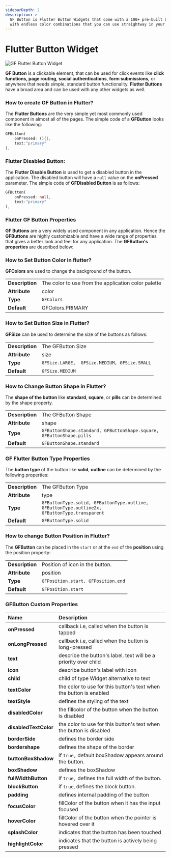 ```yaml
---
sidebarDepth: 2
description: >-
  GF Button is Flutter Button Widgets that come with a 100+ pre-built button
  with endless color combinations that you can use straightway in your project.
---
```


# Flutter Button Widget

![GF Flutter Button Widget ](https://ik.imagekit.io/ionicfirebaseapp/getwidget/docs/tr:w-800,f-auto/Gw_buttons_E5z1JheN4.png)

**GF Button** is a clickable element, that can be used for click events like **click functions, page routing**, **social authentications**, **form submissions,** or anywhere that needs simple, standard button functionality. **Flutter Buttons** have a broad area and can be used with any other widgets as well.

### How to create GF Button in Flutter? 

The **Flutter Buttons** are the very simple yet most commonly used component in almost all of the pages. The simple code of a **GFButton** looks like the following:

```dart
GFButton(
    onPressed: (){},
    text:"primary"
),
```

### Flutter Disabled Button:

The **Flutter Disable Button** is used to get a disabled button in the application. The disabled button will have a `null` value on the **onPressed** parameter. The simple code of **GFDisabled Button** is as follows:

```dart
GFButton(                          
    onPressed: null,             
    text:"primary"
),
```

### Flutter GF Button Properties

**GF Buttons** are a very widely used component in any application. Hence the **GFButtons** are highly customizable and have a wide range of properties that gives a better look and feel for any application. The **GFButton's properties** are described below:

### How to Set Button Color in flutter? 

**GFColors** are used to change the background of the button.

|  |  |
| :--- | :--- |
| **Description** | The color to use from the application color palette |
| **Attribute** | color |
| **Type** | `GFColors` |
| **Default** | GFColors.PRIMARY |

### How to Set Button Size in Flutter?

**GFSize** can be used to determine the size of the buttons as follows:

|  |  |
| :--- | :--- |
| **Description** | The GFButton Size |
| **Attribute** | size |
| **Type** | `GFSize.LARGE,  GFSize.MEDIUM, GFSize.SMALL` |
| **Default** | `GFSize.MEDIUM` |

### How to Change Button Shape in Flutter?

The **shape of the button** like **standard**, **square**,  or **pills** can be determined by the shape property.

|  |  |
| :--- | :--- |
| **Description** | The GFButton Shape |
| **Attribute** | shape |
| **Type** | `GFButtonShape.standard, GFButtonShape.square, GFButtonShape.pills` |
| **Default** | `GFButtonShape.standard` |

### GF Flutter Button Type Properties 

The **button type** of the button like **solid**, **outline** can be determined by the following properties:

|  |  |
| :--- | :--- |
| **Description** | The GFButton Type |
| **Attribute** | type |
| **Type** | `GFButtonType.solid, GFButtonType.outline, GFButtonType.outline2x, GFButtonType.transparent` |
| **Default** | `GFButtonType.solid` |

### How to change Button Position in Flutter?

The **GFButton** can be placed in the `start` or at the `end` of the **position** using the position property:

|  |  |
| :--- | :--- |
| **Description** | Position of icon in the button. |
| **Attribute** | position |
| **Type** | `GFPosition.start, GFPosition.end` |
| **Default** | `GFPosition.start` |

### GFButton Custom Properties

| Name | Description |
| :--- | :--- |
| **onPressed** | callback i.e, called when the button is tapped |
| **onLongPressed** | callback i.e, called when the button is long-pressed |
| **text** | describe the button's label. text will be a priority over child |
| **icon** | describe button's label with icon |
| **child** | child of type Widget alternative to text |
| **textColor** | the color to use for this button's text when the button is enabled |
| **textStyle** | defines the styling of the text |
| **disabledColor** | the fillcolor of  the button when the button is disabled |
| **disabledTextColor** | the color to use for this button's text when the button is disabled |
| **borderSide** | defines the border side |
| **bordershape** | defines the shape of the border |
| **buttonBoxShadow** | if `true,` default boxShadow appears around the button. |
| **boxShadow** | defines the boxShadow |
| **fullWidthButton** | if `true,` defines the full width of the button. |
| **blockButton** | if `true`, defines the block button. |
| **padding** | defines internal padding of the button |
| **focusColor** | fillColor of the button when it has the input focused |
| **hoverColor** | fillColor of the button when the pointer is hovered over it |
| **splashColor** | indicates that the button has been touched |
| **highlightColor** | indicates that the button is actively being pressed |

